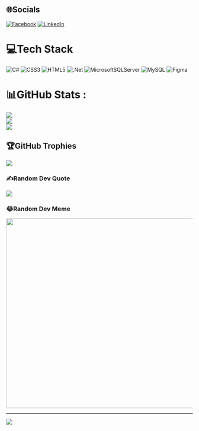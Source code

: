 ## 🌐Socials
[![Facebook](https://img.shields.io/badge/Facebook-%231877F2.svg?logo=Facebook&logoColor=white)]([https://facebook.com/https://www.facebook.com/profile.php?id=100056173264530](https://www.facebook.com/profile.php?id=100056173264530&mibextid=LQQJ4d)) [![LinkedIn](https://img.shields.io/badge/LinkedIn-%230077B5.svg?logo=linkedin&logoColor=white)](https://linkedin.com/in/https://www.linkedin.com/public-profile/settings?trk=d_flagship3_profile_self_view_public_profile) 
# 💻Tech Stack
![C#](https://img.shields.io/badge/c%23-%23239120.svg?style=for-the-badge&logo=c-sharp&logoColor=white) ![CSS3](https://img.shields.io/badge/css3-%231572B6.svg?style=for-the-badge&logo=css3&logoColor=white) ![HTML5](https://img.shields.io/badge/html5-%23E34F26.svg?style=for-the-badge&logo=html5&logoColor=white) ![.Net](https://img.shields.io/badge/.NET-5C2D91?style=for-the-badge&logo=.net&logoColor=white) ![MicrosoftSQLServer](https://img.shields.io/badge/Microsoft%20SQL%20Sever-CC2927?style=for-the-badge&logo=microsoft%20sql%20server&logoColor=white) ![MySQL](https://img.shields.io/badge/mysql-%2300f.svg?style=for-the-badge&logo=mysql&logoColor=white) 	![Figma](https://img.shields.io/badge/figma-%23F24E1E.svg?style=for-the-badge&logo=figma&logoColor=white)
# 📊GitHub Stats :
![](https://github-readme-stats.vercel.app/api?username=taileduc0404&theme=merko&hide_border=false&include_all_commits=false&count_private=false)<br/>
![](https://github-readme-streak-stats.herokuapp.com/?user=taileduc0404&theme=merko&hide_border=false)<br/>
![](https://github-readme-stats.vercel.app/api/top-langs/?username=taileduc0404&theme=merko&hide_border=false&include_all_commits=false&count_private=false&layout=compact)

## 🏆GitHub Trophies
![](https://github-trophies.vercel.app/?username=taileduc0404&theme=radical&no-frame=false&no-bg=false&margin-w=4)

### ✍️Random Dev Quote
![](https://quotes-github-readme.vercel.app/api?type=horizontal&theme=radical)

### 😂Random Dev Meme
<img src="https://random-memer.herokuapp.com/" width="512px"/>

---
[![](https://visitcount.itsvg.in/api?id=taileduc0404&icon=0&color=0)](https://visitcount.itsvg.in)
